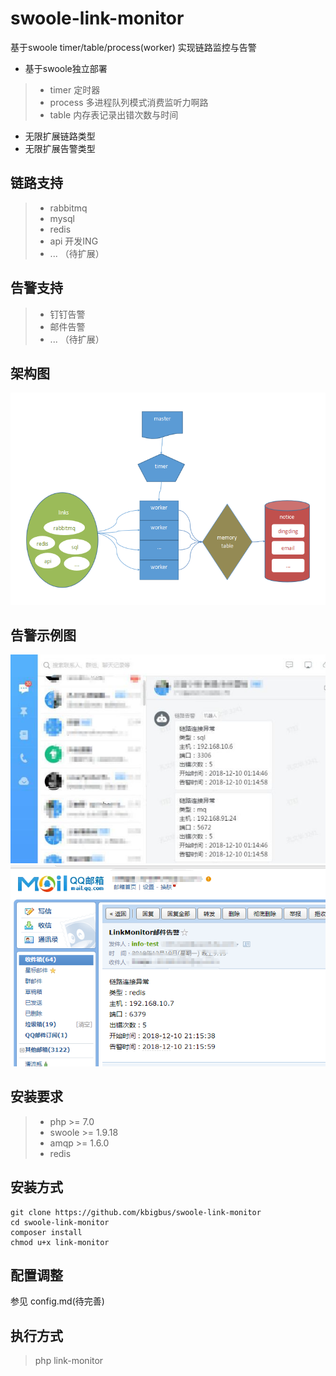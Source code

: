 # swoole-link-monitor

基于swoole timer/table/process(worker) 实现链路监控与告警

* 基于swoole独立部署 
> * timer   定时器
> * process 多进程队列模式消费监听力啊路
> * table   内存表记录出错次数与时间
* 无限扩展链路类型
* 无限扩展告警类型


## 链路支持

> * rabbitmq
> * mysql  
> * redis  
> * api    开发ING
> * ... （待扩展）

## 告警支持

> * 钉钉告警
> * 邮件告警
> * ...  （待扩展）

## 架构图

![架构图](docs/images/architecture.png)

## 告警示例图

![钉钉告警](docs/images/dingding_notice.jpg)
![邮件告警](docs/images/email_notice.png)

## 安装要求

> * php >= 7.0
> * swoole >= 1.9.18
> * amqp >= 1.6.0
> * redis

## 安装方式
```
git clone https://github.com/kbigbus/swoole-link-monitor
cd swoole-link-monitor
composer install
chmod u+x link-monitor
```

## 配置调整

参见 config.md(待完善)

## 执行方式

> php link-monitor